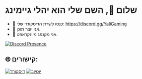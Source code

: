 # שלום 👋, השם שלי הוא יהלי גיימינג
- 📱 כנסו לשרת הדיסקורד שלי: https://discord.gg/YaliGaming
- 🎥 אני יוצר תוכן.
- 🤖 אני מקנפג מיינקראפט.

[![Discord Presence](https://lanyard.cnrad.dev/api/740548465737596998)](https://discord.com/users/740548465737596998)

## 🌐 קישורים:
[![דיסקורד](https://img.shields.io/badge/Discord-%237289DA.svg?logo=discord&logoColor=white)](https://discord.gg/YaliGaming) [![יוטיוב](https://img.shields.io/badge/YouTube-%23FF0000.svg?logo=YouTube&logoColor=white)](https://www.youtube.com/@YaliGaming) 
